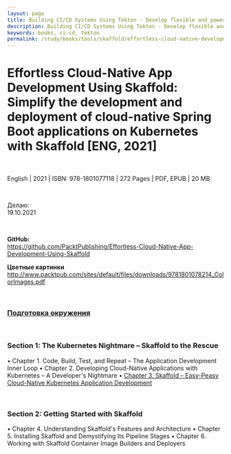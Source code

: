 ```yaml
---
layout: page
title: Building CI/CD Systems Using Tekton - Develop flexible and powerful CI/CD pipelines using Tekton Pipelines and Triggers
description: Building CI/CD Systems Using Tekton - Develop flexible and powerful CI/CD pipelines using Tekton Pipelines and Triggers
keywords: books, ci-cd, tekton
permalink: /study/books/tools/skaffold/effortless-cloud-native-development-skaffold/
---
```


# Effortless Cloud-Native App Development Using Skaffold: Simplify the development and deployment of cloud-native Spring Boot applications on Kubernetes with Skaffold [ENG, 2021]

<br/>

English | 2021 | ISBN: 978-1801077118 | 272 Pages | PDF, EPUB | 20 MB

<br/>

Делаю:  
19.10.2021

<br/>

**GitHub:**  
https://github.com/PacktPublishing/Effortless-Cloud-Native-App-Development-Using-Skaffold

**Цветные картинки**  
http://www.packtpub.com/sites/default/files/downloads/9781801078214_ColorImages.pdf

<br/>

### [Подготовка окружения](/study/books/tools/skaffold/setup/)

<br/>

### Section 1: The Kubernetes Nightmare – Skaffold to the Rescue

• Chapter 1. Code, Build, Test, and Repeat – The Application Development Inner Loop
• Chapter 2. Developing Cloud-Native Applications with Kubernetes
– A Developer's Nightmare
• [Chapter 3. Skaffold – Easy-Peasy Cloud-Native Kubernetes Application Development](/study/books/tools/skaffold/skaffold-easy-peasy-cloud-native-kubernetes-application-development/)

<br/>

### Section 2: Getting Started with Skaffold

• Chapter 4. Understanding Skaffold's Features and Architecture
• Chapter 5. Installing Skaffold and Demystifying Its Pipeline Stages
• Chapter 6. Working with Skaffold Container Image Builders and Deployers
